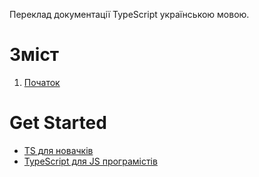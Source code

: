 Переклад документації TypeScript українською мовою.

# Зміст
1. [Початок](#get-started)

# Get Started
- [TS для новачків](docs/get-started/ts-for-the-new-programmer.md)
- [TypeScript для JS програмістів](docs/get-started/typescript-for-js-programmers.md)

